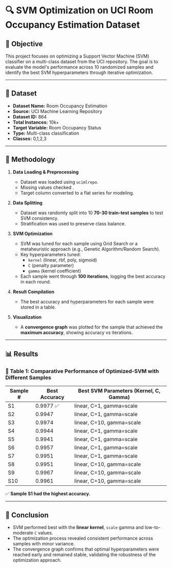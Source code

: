 # 🔍 SVM Optimization on UCI Room Occupancy Estimation Dataset

## 📌 Objective

This project focuses on optimizing a Support Vector Machine (SVM) classifier on a multi-class dataset from the UCI repository. The goal is to evaluate the model's performance across 10 randomized samples and identify the best SVM hyperparameters through iterative optimization.

---

## 📂 Dataset

- **Dataset Name:** Room Occupancy Estimation
- **Source:** UCI Machine Learning Repository  
- **Dataset ID:** 864  
- **Total Instances:** 10k+  
- **Target Variable:** Room Occupancy Status  
- **Type:** Multi-class classification
- **Classes:** 0,1,2,3

---

## 🧪 Methodology

1. **Data Loading & Preprocessing**
   - Dataset was loaded using `ucimlrepo`.
   - Missing values checked .
   - Target column converted to a flat series for modeling.

2. **Data Splitting**
   - Dataset was randomly split into 10 **70-30 train-test samples** to test SVM consistency.
   - Stratification was used to preserve class balance.

3. **SVM Optimization**
   - SVM was tuned for each sample using Grid Search or a metaheuristic approach (e.g., Genetic Algorithm/Random Search).
   - Key hyperparameters tuned:
     - `kernel` (linear, rbf, poly, sigmoid)
     - `C` (penalty parameter)
     - `gamma` (kernel coefficient)
   - Each sample went through **100 iterations**, logging the best accuracy in each round.

4. **Result Compilation**
   - The best accuracy and hyperparameters for each sample were stored in a table.

5. **Visualization**
   - A **convergence graph** was plotted for the sample that achieved the **maximum accuracy**, showing accuracy vs iterations.

---

## 📊 Results

### 🔢 Table 1: Comparative Performance of Optimized-SVM with Different Samples

| Sample # | Best Accuracy | Best SVM Parameters (Kernel, C, Gamma)   |
|----------|----------------|------------------------------------------|
| S1       | 0.9977  ✅      | linear, C=1, gamma=scale                   |
| S2       | 0.9947          | linear, C=1, gamma=scale                   |
| S3       | 0.9974          | linear, C=10, gamma=scale                 |
| S4       | 0.9944          | linear, C=1, gamma=scale                   |
| S5       | 0.9941         | linear, C=1, gamma=scale                 |
| S6       | 0.9957          | linear, C=1, gamma=scale                   |
| S7       | 0.9951         | linear, C=1, gamma=scale                    |
| S8       | 0.9951         | linear, C=10, gamma=scale               |
| S9       | 0.9967         | linear, C=10, gamma=scale                |
| S10      | 0.9961         | linear, C=10, gamma=scale                   |

✅ **Sample S1 had the highest accuracy.**

---

## 📌 Conclusion

- SVM performed best with the **linear kernel**, `scale` gamma and low-to-moderate `C` values.
- The optimization process revealed consistent performance across samples with minor variance.
- The convergence graph confirms that optimal hyperparameters were reached early and remained stable, validating the robustness of the optimization approach.
